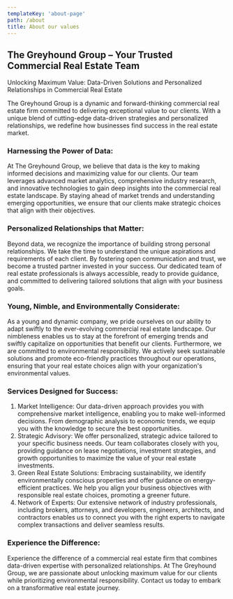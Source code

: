 ```yaml
---
templateKey: 'about-page'
path: /about
title: About our values
---
```

## The Greyhound Group – Your Trusted Commercial Real Estate Team

Unlocking Maximum Value: Data-Driven Solutions and Personalized Relationships in Commercial Real Estate

The Greyhound Group is a dynamic and forward-thinking commercial real estate firm committed to delivering exceptional value to our clients. With a unique blend of cutting-edge data-driven strategies and personalized relationships, we redefine how businesses find success in the real estate market.

### Harnessing the Power of Data:

At The Greyhound Group, we believe that data is the key to making informed decisions and maximizing value for our clients. Our team leverages advanced market analytics, comprehensive industry research, and innovative technologies to gain deep insights into the commercial real estate landscape. By staying ahead of market trends and understanding emerging opportunities, we ensure that our clients make strategic choices that align with their objectives.

### Personalized Relationships that Matter:

Beyond data, we recognize the importance of building strong personal relationships. We take the time to understand the unique aspirations and requirements of each client. By fostering open communication and trust, we become a trusted partner invested in your success. Our dedicated team of real estate professionals is always accessible, ready to provide guidance, and committed to delivering tailored solutions that align with your business goals.

### Young, Nimble, and Environmentally Considerate:

As a young and dynamic company, we pride ourselves on our ability to adapt swiftly to the ever-evolving commercial real estate landscape. Our nimbleness enables us to stay at the forefront of emerging trends and swiftly capitalize on opportunities that benefit our clients. Furthermore, we are committed to environmental responsibility. We actively seek sustainable solutions and promote eco-friendly practices throughout our operations, ensuring that your real estate choices align with your organization's environmental values.

### Services Designed for Success:

1. Market Intelligence: Our data-driven approach provides you with comprehensive market intelligence, enabling you to make well-informed decisions. From demographic analysis to economic trends, we equip you with the knowledge to secure the best opportunities.
2. Strategic Advisory: We offer personalized, strategic advice tailored to your specific business needs. Our team collaborates closely with you, providing guidance on lease negotiations, investment strategies, and growth opportunities to maximize the value of your real estate investments.
3. Green Real Estate Solutions: Embracing sustainability, we identify environmentally conscious properties and offer guidance on energy-efficient practices. We help you align your business objectives with responsible real estate choices, promoting a greener future.
4. Network of Experts: Our extensive network of industry professionals, including brokers, attorneys, and developers, engineers, architects, and contractors enables us to connect you with the right experts to navigate complex transactions and deliver seamless results.

### Experience the Difference:

Experience the difference of a commercial real estate firm that combines data-driven expertise with personalized relationships. At The Greyhound Group, we are passionate about unlocking maximum value for our clients while prioritizing environmental responsibility. Contact us today to embark on a transformative real estate journey.
